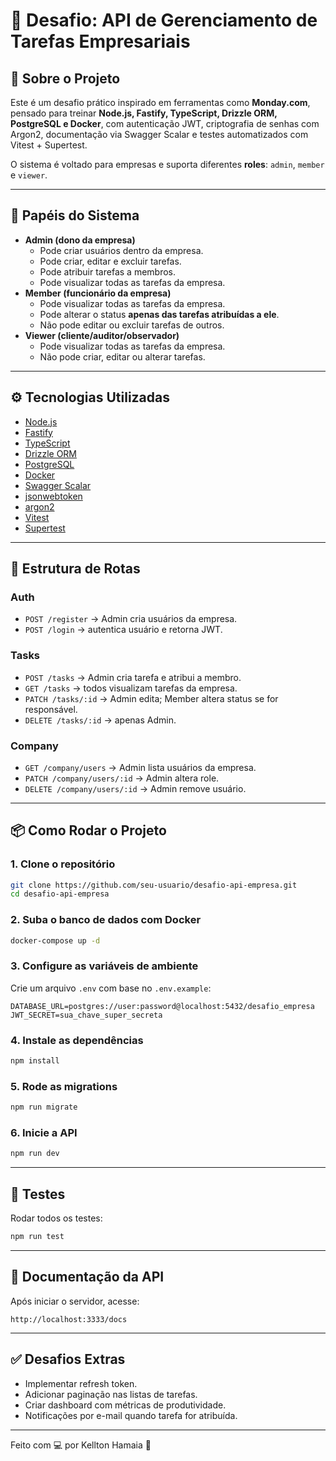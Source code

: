 # 🚀 Desafio: API de Gerenciamento de Tarefas Empresariais

## 📌 Sobre o Projeto

Este é um desafio prático inspirado em ferramentas como **Monday.com**,
pensado para treinar **Node.js, Fastify, TypeScript, Drizzle ORM,
PostgreSQL e Docker**, com autenticação JWT, criptografia de senhas com
Argon2, documentação via Swagger Scalar e testes automatizados com
Vitest + Supertest.

O sistema é voltado para empresas e suporta diferentes **roles**:
`admin`, `member` e `viewer`.

------------------------------------------------------------------------

## 🎯 Papéis do Sistema

-   **Admin (dono da empresa)**
    -   Pode criar usuários dentro da empresa.
    -   Pode criar, editar e excluir tarefas.
    -   Pode atribuir tarefas a membros.
    -   Pode visualizar todas as tarefas da empresa.
-   **Member (funcionário da empresa)**
    -   Pode visualizar todas as tarefas da empresa.
    -   Pode alterar o status **apenas das tarefas atribuídas a ele**.
    -   Não pode editar ou excluir tarefas de outros.
-   **Viewer (cliente/auditor/observador)**
    -   Pode visualizar todas as tarefas da empresa.
    -   Não pode criar, editar ou alterar tarefas.

------------------------------------------------------------------------

## ⚙️ Tecnologias Utilizadas

-   [Node.js](https://nodejs.org/)
-   [Fastify](https://fastify.dev/)
-   [TypeScript](https://www.typescriptlang.org/)
-   [Drizzle ORM](https://orm.drizzle.team/)
-   [PostgreSQL](https://www.postgresql.org/)
-   [Docker](https://www.docker.com/)
-   [Swagger Scalar](https://swagger.io/tools/swagger-ui/)
-   [jsonwebtoken](https://www.npmjs.com/package/jsonwebtoken)
-   [argon2](https://www.npmjs.com/package/argon2)
-   [Vitest](https://vitest.dev/)
-   [Supertest](https://github.com/ladjs/supertest)

------------------------------------------------------------------------

## 🔐 Estrutura de Rotas

### **Auth**

-   `POST /register` → Admin cria usuários da empresa.
-   `POST /login` → autentica usuário e retorna JWT.

### **Tasks**

-   `POST /tasks` → Admin cria tarefa e atribui a membro.
-   `GET /tasks` → todos visualizam tarefas da empresa.
-   `PATCH /tasks/:id` → Admin edita; Member altera status se for
    responsável.
-   `DELETE /tasks/:id` → apenas Admin.

### **Company**

-   `GET /company/users` → Admin lista usuários da empresa.
-   `PATCH /company/users/:id` → Admin altera role.
-   `DELETE /company/users/:id` → Admin remove usuário.

------------------------------------------------------------------------

## 📦 Como Rodar o Projeto

### 1. Clone o repositório

``` bash
git clone https://github.com/seu-usuario/desafio-api-empresa.git
cd desafio-api-empresa
```

### 2. Suba o banco de dados com Docker

``` bash
docker-compose up -d
```

### 3. Configure as variáveis de ambiente

Crie um arquivo `.env` com base no `.env.example`:

``` env
DATABASE_URL=postgres://user:password@localhost:5432/desafio_empresa
JWT_SECRET=sua_chave_super_secreta
```

### 4. Instale as dependências

``` bash
npm install
```

### 5. Rode as migrations

``` bash
npm run migrate
```

### 6. Inicie a API

``` bash
npm run dev
```

------------------------------------------------------------------------

## 🧪 Testes

Rodar todos os testes:

``` bash
npm run test
```

------------------------------------------------------------------------

## 📖 Documentação da API

Após iniciar o servidor, acesse:

    http://localhost:3333/docs

------------------------------------------------------------------------

## ✅ Desafios Extras

-   Implementar refresh token.
-   Adicionar paginação nas listas de tarefas.
-   Criar dashboard com métricas de produtividade.
-   Notificações por e-mail quando tarefa for atribuída.

------------------------------------------------------------------------

Feito com 💻 por Kellton Hamaia 🚀

